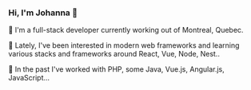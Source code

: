 ### Hi, I'm Johanna 👋

:ocean: I'm a full-stack developer currently working out of Montreal, Quebec.

🌱 Lately, I've been interested in modern web frameworks and learning various stacks and frameworks around React, Vue, Node, Nest..

🔭 In the past I've worked with PHP, some Java, Vue.js, Angular.js, JavaScript...

<!-- #### Languages and Tools: //-->


<!--
**jn-macleod/jn-macleod** is a ✨ _special_ ✨ repository because its `README.md` (this file) appears on your GitHub profile.

Here are some ideas to get you started:

- 🔭 I’m currently working on ...
- 🌱 I’m currently learning ...
- 👯 I’m looking to collaborate on ...
- 🤔 I’m looking for help with ...
- 💬 Ask me about ...
- 📫 How to reach me: ...
- 😄 Pronouns: ...
- ⚡ Fun fact: ...
-->
